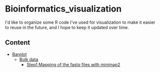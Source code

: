 # Bioinformatics_visualization
I'd like to organize some R code I've used for visualization to make it easier to reuse in the future, and I hope to keep it updated over time.

## Content
- [Barplot](#Barplot)
    + [Bulk data](#Bulk-data)
        * [Step1 Mapping of the fastq files with minimap2](#Step1-Mapping-of-the-fastq-files-with-minimap2)


